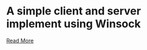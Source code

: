 # A simple client and server implement using Winsock

[Read More](https://github.com/busyboxs/winsock-server-client/blob/master/client_server_winsock.md)